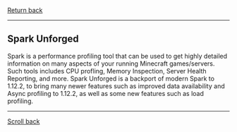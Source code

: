 [Return back](../profiling.md#Profiling-Tools)

----
## Spark Unforged

Spark is a performance profiling tool that can be used to get highly detailed information on many aspects of your running Minecraft games/servers. Such tools includes CPU profling, Memory Inspection, Server Health Reporting, and more. Spark Unforged is a backport of modern Spark to 1.12.2, to bring many newer features such as improved data availability and Async profiling to 1.12.2, as well as some new features such as load profiling.

----
[Scroll back](#Spark-Unforged)